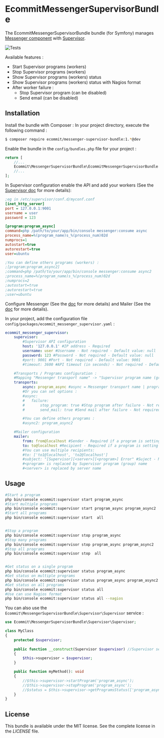 # EcommitMessengerSupervisorBundle

The EcommitMessengerSupervisorBundle bundle (for Symfony) manages [Messenger component](https://symfony.com/doc/current/components/messenger.html)
with [Supervisor](http://supervisord.org).


![Tests](https://github.com/e-commit/messenger-supervisor-bundle/workflows/Tests/badge.svg)


Available features :
* Start Supervisor programs (workers)
* Stop Supervisor programs (workers)
* Show Supervisor programs (workers) status
* Show Supervisor programs (workers) status with Nagios format
* After worker failure :
    * Stop Supervisor program (can be disabled)
    * Send email (can be disabled)


## Installation ##

Install the bundle with Composer : In your project directory, execute the following command :

```bash
$ composer require ecommit/messenger-supervisor-bundle:1.*@dev
```

Enable the bundle in the `config/bundles.php` file for your project :

```php
return [
    //...
    Ecommit\MessengerSupervisorBundle\EcommitMessengerSupervisorBundle::class => ['all' => true],
    //...
];
```

In Supervisor configuration enable the API and add your workers (See the [Supervisor doc](http://supervisord.org) for more details):

```ini
;eg in /etc/supervisor/conf.d/myconf.conf
[inet_http_server]
port = 127.0.0.1:9001
username = user
password = 123

[program:program_async]
command=php /path/to/your/app/bin/console messenger:consume async
process_name=%(program_name)s_%(process_num)02d
numprocs=1
autostart=true
autorestart=true
user=ubuntu

;You can define others programs (workers) :
;[program:program_async2]
;command=php /path/to/your/app/bin/console messenger:consume async2
;process_name=%(program_name)s_%(process_num)02d
;numprocs=2
;autostart=true
;autorestart=true
;user=ubuntu
```

Configure Messenger (See the [doc](https://symfony.com/doc/current/messenger.html) for more details) and 
Mailer (See the [doc](https://symfony.com/doc/current/mailer.html) for more details).

In your project, add the configuration file `config/packages/ecommit_messenger_supervisor.yaml` :

```yaml
ecommit_messenger_supervisor:
    supervisor:
        #Supervisor API configuration
        host: '127.0.0.1' #IP address - Required
        username: user #Username - Not required - Default value: null
        password: 123 #Password - Not required - Default value: null
        #port: 9001 #Port - Not required - Default value: 9001
        #timeout: 3600 #API timeout (in seconds) - Not required - Default value: 3600

    #Transports / Programs configuration :
    #Mapping "Messenger transport name" -> "Supervisor program name (group name)"
    transports:
        async: program_async #async = Messenger transport name | program_async = Supervisor program (group) name
        #Or you can set options :
        #async:
        #   failure:
        #       stop_program: true #Stop program after failure - Not required - Default value : true
        #       send_mail: true #Send mail after failure - Not required - Default value : true

        #You can define others programs :
        #async2: program_async2

    #Mailer configuration
    mailer:
        from: from@localhost #Sender - Required if a program is setting with send_mail=true option
        to: to@localhost #Recipient - Required if a program is setting with send_mail=true option
        #You can use multiple recipients:
        #to: ['to1@localhost', 'to2@localhost']
        #subject: "[Supervisor][<server>][<program>] Error" #Suject - Not required - Default value : "[Supervisor][<program>] Error"
        #<program> is replaced by Supervisor program (group) name
        #<server> is replaced by server name
```


## Usage ##

```bash
#Start a program
php bin/console ecommit:supervisor start program_async
#Start multiple programs
php bin/console ecommit:supervisor start program_async program_async2
#Start all programs
php bin/console ecommit:supervisor start  all


#Stop a program
php bin/console ecommit:supervisor stop program_async
#Stop many programs
php bin/console ecommit:supervisor stop program_async program_async2
#Stop all programs
php bin/console ecommit:supervisor stop  all


#Get status on a single program
php bin/console ecommit:supervisor status program_async
#Get status on multiple programs
php bin/console ecommit:supervisor status program_async program_async2
#Get status on all programs
php bin/console ecommit:supervisor status all
#Use can use Nagios format
php bin/console ecommit:supervisor status all --nagios
```

You can also use the `Ecommit\MessengerSupervisorBundle\Supervisor\Supervisor` service :

```php
use Ecommit\MessengerSupervisorBundle\Supervisor\Supervisor;

class MyClass
{
    protected $supervisor;
    
    public function __construct(Supervisor $supervisor) //Supervisor service is injected
    {
        $this->supervisor = $supervisor;
    }

    public function myMethod(): void
    {
        //$this->supervisor->startProgram('program_async');
        //$this->supervisor->stopProgram('program_async');
        //$status = $this->supervisor->getProgramsStatus(['program_async']);
    }
}
```

## License ##

This bundle is available under the MIT license. See the complete license in the *LICENSE* file.
